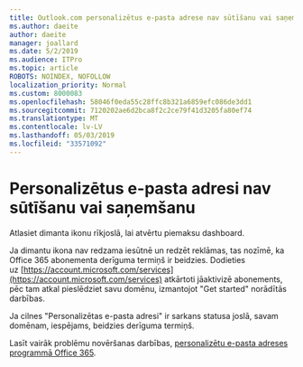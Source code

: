 ```yaml
---
title: Outlook.com personalizētus e-pasta adrese nav sūtīšanu vai saņemšanu
ms.author: daeite
author: daeite
manager: joallard
ms.date: 5/2/2019
ms.audience: ITPro
ms.topic: article
ROBOTS: NOINDEX, NOFOLLOW
localization_priority: Normal
ms.custom: 8000083
ms.openlocfilehash: 58046f0eda55c28ffc8b321a6859efc086de3dd1
ms.sourcegitcommit: 7120202ae6d2bca8f2c2ce79f41d3205fa80ef74
ms.translationtype: MT
ms.contentlocale: lv-LV
ms.lasthandoff: 05/03/2019
ms.locfileid: "33571092"
---
```

# <a name="my-personalized-email-address-isnt-sending-or-receiving"></a>Personalizētus e-pasta adresi nav sūtīšanu vai saņemšanu

Atlasiet dimanta ikonu rīkjoslā, lai atvērtu piemaksu dashboard.

Ja dimantu ikona nav redzama iesūtnē un redzēt reklāmas, tas nozīmē, ka Office 365 abonementa derīguma termiņš ir beidzies. Dodieties uz [https://account.microsoft.com/services](https://account.microsoft.com/services) atkārtoti jāaktivizē abonements, pēc tam atkal pieslēdziet savu domēnu, izmantojot "Get started" norādītās darbības.

Ja cilnes "Personalizētas e-pasta adresi" ir sarkans statusa joslā, savam domēnam, iespējams, beidzies derīguma termiņš.

Lasīt vairāk problēmu novēršanas darbības, [personalizētu e-pasta adreses programmā Office 365](https://support.office.com/article/75416a58-b225-4c02-8c07-8979403b427b).